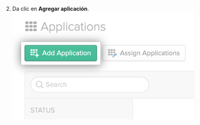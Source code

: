 2. Da clic en **Agregar aplicación**. ![Botón de "Agregar aplicación" en la pestaña de Aplicaciones del tablero de Okta](/assets/images/help/saml/okta-add-application.png)
